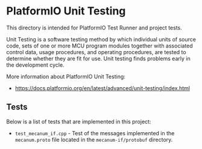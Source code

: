 # PlatformIO Unit Testing

This directory is intended for PlatformIO Test Runner and project tests.

Unit Testing is a software testing method by which individual units of
source code, sets of one or more MCU program modules together with associated
control data, usage procedures, and operating procedures, are tested to
determine whether they are fit for use. Unit testing finds problems early
in the development cycle.

More information about PlatformIO Unit Testing:
- https://docs.platformio.org/en/latest/advanced/unit-testing/index.html

## Tests
Below is a list of tests that are implemented in this project:
- `test_mecanum_if.cpp` - Test of the messages implemented in the `mecanum.proto` file located in the `mecanum-if/protobuf` directory.
